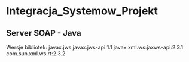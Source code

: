 # Integracja_Systemow_Projekt

## Server SOAP - Java
Wersje bibliotek:
javax.jws:javax.jws-api:1.1
javax.xml.ws:jaxws-api:2.3.1
com.sun.xml.ws:rt:2.3.2
